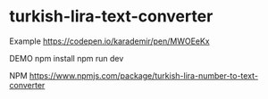 # turkish-lira-text-converter

Example
https://codepen.io/karademir/pen/MWOEeKx

DEMO
npm install
npm run dev

NPM
https://www.npmjs.com/package/turkish-lira-number-to-text-converter

